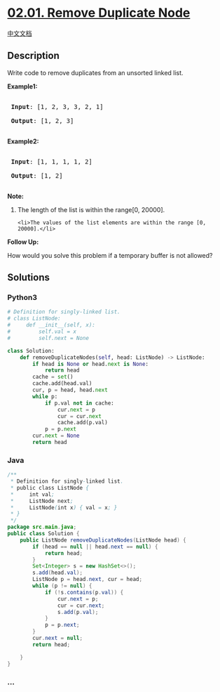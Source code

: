 # [02.01. Remove Duplicate Node](https://leetcode-cn.com/problems/remove-duplicate-node-lcci)

[中文文档](/lcci/02.01.Remove%20Duplicate%20Node/README.md)

## Description

<p>Write code to remove duplicates from an unsorted linked list.</p>

<p><strong>Example1:</strong></p>

<pre>

<strong> Input</strong>: [1, 2, 3, 3, 2, 1]

<strong> Output</strong>: [1, 2, 3]

</pre>

<p><strong>Example2:</strong></p>

<pre>

<strong> Input</strong>: [1, 1, 1, 1, 2]

<strong> Output</strong>: [1, 2]

</pre>

<p><strong>Note: </strong></p>

<ol>
	<li>The length of the list is within the range[0, 20000].</li>

    <li>The values of the list elements are within the range [0, 20000].</li>

</ol>

<p><strong>Follow Up: </strong></p>

<p>How would you solve this problem if a temporary buffer is not allowed?</p>

## Solutions

<!-- tabs:start -->

### **Python3**

```python
# Definition for singly-linked list.
# class ListNode:
#     def __init__(self, x):
#         self.val = x
#         self.next = None

class Solution:
    def removeDuplicateNodes(self, head: ListNode) -> ListNode:
        if head is None or head.next is None:
            return head
        cache = set()
        cache.add(head.val)
        cur, p = head, head.next
        while p:
            if p.val not in cache:
                cur.next = p
                cur = cur.next
                cache.add(p.val)
            p = p.next
        cur.next = None
        return head
```

### **Java**

```java
/**
 * Definition for singly-linked list.
 * public class ListNode {
 *     int val;
 *     ListNode next;
 *     ListNode(int x) { val = x; }
 * }
 */
package src.main.java;
public class Solution {
    public ListNode removeDuplicateNodes(ListNode head) {
        if (head == null || head.next == null) {
            return head;
        }
        Set<Integer> s = new HashSet<>();
        s.add(head.val);
        ListNode p = head.next, cur = head;
        while (p != null) {
            if (!s.contains(p.val)) {
                cur.next = p;
                cur = cur.next;
                s.add(p.val);
            }
            p = p.next;
        }
        cur.next = null;
        return head;

    }
}
```

### **...**

```

```

<!-- tabs:end -->
